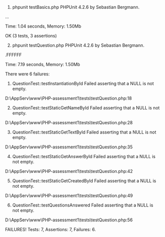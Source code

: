 1. phpunit testBasics.php
PHPUnit 4.2.6 by Sebastian Bergmann.

...

Time: 1.04 seconds, Memory: 1.50Mb

OK (3 tests, 3 assertions)

2. phpunit testQuestion.php
PHPUnit 4.2.6 by Sebastian Bergmann.

.FFFFFF

Time: 7.19 seconds, Memory: 1.50Mb

There were 6 failures:

1) QuestionTest::testInstantiationById
Failed asserting that a NULL is not empty.

D:\AppServ\www\PHP-assessment1\tests\testQuestion.php:18

2) QuestionTest::testStaticGetNameById
Failed asserting that a NULL is not empty.

D:\AppServ\www\PHP-assessment1\tests\testQuestion.php:28

3) QuestionTest::testStaticGetTextById
Failed asserting that a NULL is not empty.

D:\AppServ\www\PHP-assessment1\tests\testQuestion.php:35

4) QuestionTest::testStaticGetAnswerById
Failed asserting that a NULL is not empty.

D:\AppServ\www\PHP-assessment1\tests\testQuestion.php:42

5) QuestionTest::testStaticGetCreatedById
Failed asserting that a NULL is not empty.

D:\AppServ\www\PHP-assessment1\tests\testQuestion.php:49

6) QuestionTest::testQuestionsAnswered
Failed asserting that a NULL is not empty.

D:\AppServ\www\PHP-assessment1\tests\testQuestion.php:56

FAILURES!
Tests: 7, Assertions: 7, Failures: 6.